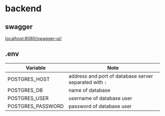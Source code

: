 # backend

## swagger

[localhost:8080/swagger-ui/](localhost:8080/swagger-ui/)

## .env
Variable | Note
--- | ---
POSTGRES_HOST | address and port of database server separated with `:`
POSTGRES_DB | name of database
POSTGRES_USER | username of database user
POSTGRES_PASSWORD | password of database user